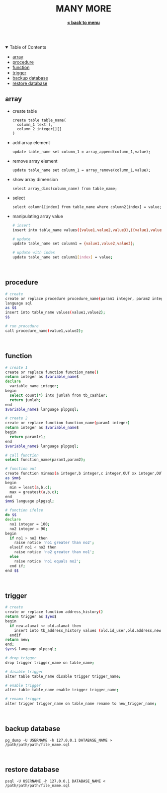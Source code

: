 
<p align="center">
    <h1 align="center">MANY MORE</h1>
    <p align="center">
        <a href="../README.md"><strong>« back to menu</strong></a>
    </p>
    <br />
    <br />
</p>

<details open="open">
  <summary>Table of Contents</summary>
  <ul>
    <li><a href="#array">array</a></li>
    <li><a href="#procedure">procedure</a></li>
    <li><a href="#function">function</a></li>
    <li><a href="#trigger">trigger</a></li>
    <li><a href="#backup-database">backup database</a></li>
    <li><a href="#restore-database">restore database</a></li>
  </ul>
</details>

## array
* create table
  ```
  create table table_name(
    column_1 text[],
    column_2 integer[][]
  )
  ```
* add array element
  ```
  update table_name set column_1 = array_append(column_1,value);
  ```
* remove array element
  ```
  update table_name set column_1 = array_remove(column_1,value);
  ```
* show array dimension
  ```
  select array_dims(column_name) from table_name;
  ```
* select
  ```
  select column1[index] from table_name where column2[index] = value;
  ```
* manipulating array value
  ```sh
  # insert
  insert into table_name values({value1,value2,value3},{{value1,value2,value3},{value1,value2,value3}})

  # update
  update table_name set column1 = {value1,value2,value3};

  # update with index
  update table_name set column1[index] = value;
  ```
<br />

## procedure
  ```sh
  # create
  create or replace procedure procedure_name(param1 integer, param2 integer)
  language sql
  as $$ 
  insert into table_name values(value1,value2);
  $$

  # run procedure
  call procedure_name(value1,value2);
  ```

<br />

## function
  ```sh
  # create 1
  create or replace function function_name()
  return integer as $variable_name$
  declare 
    variable_name integer;
  begin 
    select count(*) into jumlah from tb_cashier;
    return jumlah;
  end
  $variable_name$ language plpgsql;

  # create 2
  create or replace function function_name(param1 integer)
  return integer as $variable_name$
  begin 
    return param1+1;
  end
  $variable_name$ language plpgsql;

  # call function
  select function_name(param1,param2);

  # function out
  create function minmax(a integer,b integer,c integer,OUT xx integer,OUT yy integer)
  as $mm$
  begin 
    min = least(a,b,c);
    max = greatest(a,b,c);
  end
  $mm$ language plpgsql;

  # function ifelse
  do $$
  declare 
    no1 integer = 100;
    no2 integer = 90;
  begin
    if no1 > no2 then
      raise notice 'no1 greater than no2';
    elseif no1 < no2 then
      raise notice 'no2 greater than no1';
    else
      raise notice 'no1 equals no2';
    end if;
  end $$

  ```

<br />

## trigger
  ```sh
  # create
  create or replace function address_history()
  return trigger as $yes$
  begin 
    if new.alamat <> old.alamat then
      insert into tb_address_history values (old.id_user,old.address,new.address,old.username);
    endif
  return new;
  end;
  $yes$ language plpgsql; 

  # drop trigger
  drop trigger trigger_name on table_name;

  # disable trigger
  alter table table_name disable trigger trigger_name;

  # enable trigger
  alter table table_name enable trigger trigger_name;

  # renama trigger
  alter trigger trigger_name on table_name rename to new_trigger_name;
  ```

<br />

## backup database
  ```
  pg_dump -U USERNAME -h 127.0.0.1 DATABASE_NAME > /path/path/path/file_name.sql
  ```

<br />

## restore database
  ```
  psql -U USERNAME -h 127.0.0.1 DATABASE_NAME < /path/path/path/file_name.sql
  ```

<br />